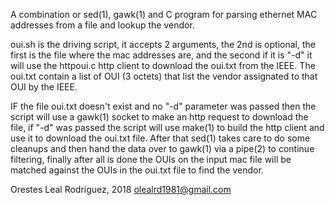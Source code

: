   A combination or sed(1), gawk(1) and C program for parsing 
  ethernet MAC addresses from a file and lookup the vendor.

  oui.sh is the driving script, it accepts 2 arguments, the 
  2nd is optional, the first is the file where the mac 
  addresses are, and the second if it is "-d" it will use
  the httpoui.c http client to download the oui.txt from
  the IEEE. The oui.txt contain a list of OUI (3 octets) that
  list the vendor assignated to that OUI by the IEEE.
 
  IF the file oui.txt doesn't exist and no "-d" parameter was
  passed then the script will use a gawk(1) socket to make
  an http request to download the file, if "-d" was passed 
  the script will use make(1) to build the http client and
  use it to download the oui.txt file. After that sed(1) takes
  care to do some cleanups and then hand the data over to
  gawk(1) via a pipe(2) to continue filtering, finally after
  all is done the OUIs on the input mac file will be matched
  against the OUIs in the oui.txt file to find the vendor.

  Orestes Leal Rodriguez, 2018 <olealrd1981@gmail.com>
